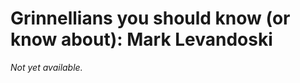 Grinnellians you should know (or know about): Mark Levandoski
=============================================================

*Not yet available.*

